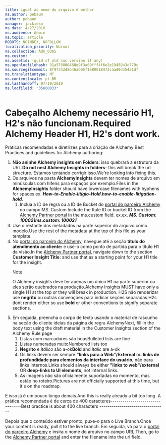 ```yaml
---
title: igual ao nome do arquivo é melhor
ms.author: pebaum
author: pebaum
manager: jackiesm
ms.date: 4/27/2018
ms.audience: Admin
ms.topic: article
ROBOTS: NOINDEX, NOFOLLOW
localization_priority: Normal
ms.collection: Adm_O365
ms.custom: ''
ms.assetid: (guid of old soc version if any)
ms.openlocfilehash: 31a578800468e9f3a69fff4f6e2e1945943c779c
ms.sourcegitcommit: 8f97342d8b46ab05f1e89018473caad9d35431df
ms.translationtype: MT
ms.contentlocale: pt-BR
ms.lasthandoff: 07/19/2019
ms.locfileid: "35800033"
---
```

# <a name="required-alchemy-header-h1-h2s-dont-work"></a><span data-ttu-id="14c5c-102">Cabeçalho Alchemy necessário H1, H2's não funcionam.</span><span class="sxs-lookup"><span data-stu-id="14c5c-102">Required Alchemy Header H1, H2's dont work.</span></span>
<span data-ttu-id="14c5c-103">Práticas recomendadas e diretrizes para a criação de Alchemy:</span><span class="sxs-lookup"><span data-stu-id="14c5c-103">Best Practices and guidelines for Alchemy authoring:</span></span>

1. <span data-ttu-id="14c5c-104">**Não aninhe Alchemy insights em Folders**: isso quebrará a estrutura da URL.</span><span class="sxs-lookup"><span data-stu-id="14c5c-104">**Do not nest Alchemy Insights in folders**- this will break the url structure.</span></span> <span data-ttu-id="14c5c-105">Estamos tentando corrigir isso.</span><span class="sxs-lookup"><span data-stu-id="14c5c-105">We're looking into fixing this.</span></span>
1. <span data-ttu-id="14c5c-106">Os arquivos na pasta **AlchemyInsights** devem ter nomes de arquivo em minúsculas com hifens para espaços por exemplo.</span><span class="sxs-lookup"><span data-stu-id="14c5c-106">Files in the **AlchemyInsights** folder should have lowercase filenames with hyphens for spaces ex.</span></span> <span data-ttu-id="14c5c-107">***How-to-Enable-litígio-Hold***.</span><span class="sxs-lookup"><span data-stu-id="14c5c-107">***how-to-enable-litigation-hold***.</span></span>
    1. <span data-ttu-id="14c5c-108">Inclua a ID de regra ou a ID de Bucket do [portal do parceiro Alchemy](https://alchemyportal.azurewebsites.net) no campo MS. Custom.</span><span class="sxs-lookup"><span data-stu-id="14c5c-108">Include the Rule ID or bucket ID from the [Alchemy Partner portal](https://alchemyportal.azurewebsites.net) in the ms.custom field.</span></span> <span data-ttu-id="14c5c-109">ex.</span><span class="sxs-lookup"><span data-stu-id="14c5c-109">ex.</span></span> <span data-ttu-id="14c5c-110">***MS. Custom: 100021***</span><span class="sxs-lookup"><span data-stu-id="14c5c-110">***ms.custom: 100021***</span></span>
1. <span data-ttu-id="14c5c-111">Use o restante dos metadados na parte superior do arquivo como modelo.</span><span class="sxs-lookup"><span data-stu-id="14c5c-111">Use the rest of the metadata at the top of this file as your template.</span></span>
1. <span data-ttu-id="14c5c-112">No [portal do parceiro do Alchemy](https://alchemyportal.azurewebsites.net), navegue até a seção **título do atendimento ao cliente:** e use-o como ponto de partida para o título H1 da visão.</span><span class="sxs-lookup"><span data-stu-id="14c5c-112">In the [Alchemy Partner portal](https://alchemyportal.azurewebsites.net), navigate down to the section **Customer Insight Title:** and use that as a starting point for your H1 title for the insight.</span></span> 
    > [!NOTE]
    > <span data-ttu-id="14c5c-113">O Alchemy insights deve ter apenas um único H1 na parte superior ou eles serão quebrados na produção.</span><span class="sxs-lookup"><span data-stu-id="14c5c-113">Alchemy Insights MUST have only a single H1 at the top or they will break in production.</span></span> <span data-ttu-id="14c5c-114">H2S não renderizar use **negrito** ou outras convenções para indicar seções separadas.</span><span class="sxs-lookup"><span data-stu-id="14c5c-114">H2s dont render either so use **bold** or other conventions to signify separate sections.</span></span>
1. <span data-ttu-id="14c5c-115">Em seguida, preencha o corpo de texto usando o material de rascunho na seção do cliente ideias da página de regra Alchemy</span><span class="sxs-lookup"><span data-stu-id="14c5c-115">Next, fill in the body text using the draft material in the Customer Insights section of the Alchemy Rule page</span></span>
    1. <span data-ttu-id="14c5c-116">Listas com marcadores são boas</span><span class="sxs-lookup"><span data-stu-id="14c5c-116">Bulleted lists are fine</span></span>
    1. <span data-ttu-id="14c5c-117">Listas numeradas muito</span><span class="sxs-lookup"><span data-stu-id="14c5c-117">Numbered lists too</span></span>
    1. <span data-ttu-id="14c5c-118">**Negrito** e *itálico* são a-ok</span><span class="sxs-lookup"><span data-stu-id="14c5c-118">**Bold** and *italic* are a-ok</span></span>
    1. <span data-ttu-id="14c5c-119">Os links devem ser sempre **"links para a Web"/External** ou **links de profundidade para elementos da interface do usuário**, não para links internos.</span><span class="sxs-lookup"><span data-stu-id="14c5c-119">Links should always be either **"links to web"/external** OR **deep-links to UI elements**, not internal links.</span></span>
    1. <span data-ttu-id="14c5c-120">As imagens não são oficialmente suportadas no momento, mas estão no roteiro.</span><span class="sxs-lookup"><span data-stu-id="14c5c-120">Pictures are not officially supported at this time, but it's on the roadmap.</span></span>

<span data-ttu-id="14c5c-121">E isso já é um pouco longo demais.</span><span class="sxs-lookup"><span data-stu-id="14c5c-121">And this is really already a bit too long.</span></span> <span data-ttu-id="14c5c-122">A prática recomendada é de cerca de 400 caracteres---------------------------------</span><span class="sxs-lookup"><span data-stu-id="14c5c-122">Best practice is about 400 characters ---------------------------------</span></span>

<span data-ttu-id="14c5c-123">Depois que o conteúdo estiver pronto, puxe-o para o Live Branch.</span><span class="sxs-lookup"><span data-stu-id="14c5c-123">Once your content is ready, pull it to the live branch.</span></span> <span data-ttu-id="14c5c-124">Em seguida, vá para o [portal do parceiro Alchemy](https://alchemyportal.azurewebsites.net) e insira o nome do arquivo no campo URL.</span><span class="sxs-lookup"><span data-stu-id="14c5c-124">Then, go to the [Alchemy Partner portal](https://alchemyportal.azurewebsites.net) and enter the filename into the url field.</span></span> 